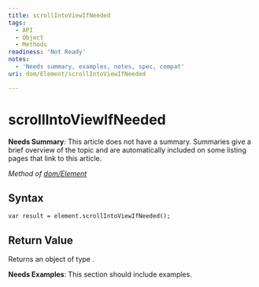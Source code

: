 ```yaml
---
title: scrollIntoViewIfNeeded
tags:
  - API
  - Object
  - Methods
readiness: 'Not Ready'
notes:
  - 'Needs summary, examples, notes, spec, compat'
uri: dom/Element/scrollIntoViewIfNeeded

---
```

# scrollIntoViewIfNeeded

**Needs Summary**: This article does not have a summary. Summaries give a brief overview of the topic and are automatically included on some listing pages that link to this article.

*Method of [dom/Element](/dom/Element)*

## Syntax

``` {.js}
var result = element.scrollIntoViewIfNeeded();
```

## Return Value

Returns an object of type .

**Needs Examples**: This section should include examples.

